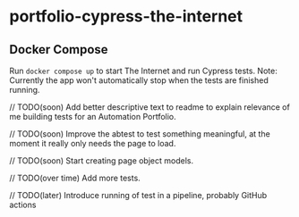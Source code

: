 # portfolio-cypress-the-internet

## Docker Compose

Run `docker compose up` to start The Internet and run Cypress tests.
Note: Currently the app won't automatically stop when the tests are finished running.

// TODO(soon) Add better descriptive text to readme to explain relevance of me building tests for an Automation Portfolio.

// TODO(soon) Improve the abtest to test something meaningful, at the moment it really only needs the page to load.

// TODO(soon) Start creating page object models.

// TODO(over time) Add more tests.

// TODO(later) Introduce running of test in a pipeline, probably GitHub actions
